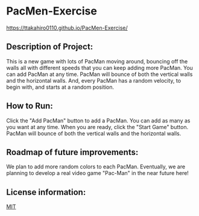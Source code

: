 # PacMen-Exercise
https://ttakahiro0110.github.io/PacMen-Exercise/

## Description of Project:
This is a new game with lots of PacMan moving around, bouncing off the walls all with different speeds that you can keep adding more PacMan. You can add PacMan at any time. PacMan will bounce of both the vertical walls and the horizontal walls. And, every PacMan has a random velocity, to begin with, and starts at a random position.

## How to Run:
Click the "Add PacMan" button to add a PacMan. You can add as many as you want at any time. When you are ready, click the "Start Game" button. PacMan will bounce of both the vertical walls and the horizontal walls.

## Roadmap of future improvements:
We plan to add more random colors to each PacMan. Eventually, we are planning to develop a real video game "Pac-Man" in the near future here!

## License information:
[MIT](https://choosealicense.com/licenses/mit/)
